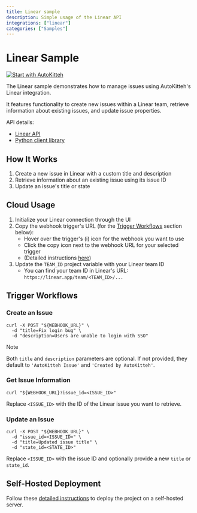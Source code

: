 ```yaml
---
title: Linear sample
description: Simple usage of the Linear API
integrations: ["linear"]
categories: ["Samples"]
---
```


# Linear Sample

[![Start with AutoKitteh](https://autokitteh.com/assets/autokitteh-badge.svg)](https://app.autokitteh.cloud/template?template-name=samples/linear)

The Linear sample demonstrates how to manage issues using AutoKitteh's Linear integration.

It features functionality to create new issues within a Linear team, retrieve information about existing issues, and update issue properties.

API details:

- [Linear API](https://developers.linear.app/docs)
- [Python client library](https://github.com/linear/linear-client-python)

## How It Works

1. Create a new issue in Linear with a custom title and description
2. Retrieve information about an existing issue using its issue ID
3. Update an issue's title or state

## Cloud Usage

1. Initialize your Linear connection through the UI
2. Copy the webhook trigger's URL (for the [Trigger Workflows](#trigger-workflows) section below):
   - Hover over the trigger's (i) icon for the webhook you want to use
   - Click the copy icon next to the webhook URL for your selected trigger
   - (Detailed instructions [here](https://docs.autokitteh.com/get_started/deployment#webhook-urls))
3. Update the `TEAM_ID` project variable with your Linear team ID
   - You can find your team ID in Linear's URL: `https://linear.app/team/<TEAM_ID>/...`

## Trigger Workflows

### Create an Issue

```shell
curl -X POST "${WEBHOOK_URL}" \
  -d "title=Fix login bug" \
  -d "description=Users are unable to login with SSO"
```

> [!NOTE]
> Both `title` and `description` parameters are optional. If not provided, they default to `'AutoKitteh Issue'` and `'Created by AutoKitteh'`.

### Get Issue Information

```shell
curl "${WEBHOOK_URL}?issue_id=<ISSUE_ID>"
```

Replace `<ISSUE_ID>` with the ID of the Linear issue you want to retrieve.

### Update an Issue

```shell
curl -X POST "${WEBHOOK_URL}" \
  -d "issue_id=<ISSUE_ID>" \
  -d "title=Updated issue title" \
  -d "state_id=<STATE_ID>"
```

Replace `<ISSUE_ID>` with the issue ID and optionally provide a new `title` or `state_id`.

## Self-Hosted Deployment

Follow these [detailed instructions](https://docs.autokitteh.com/get_started/deployment) to deploy the project on a self-hosted server.
